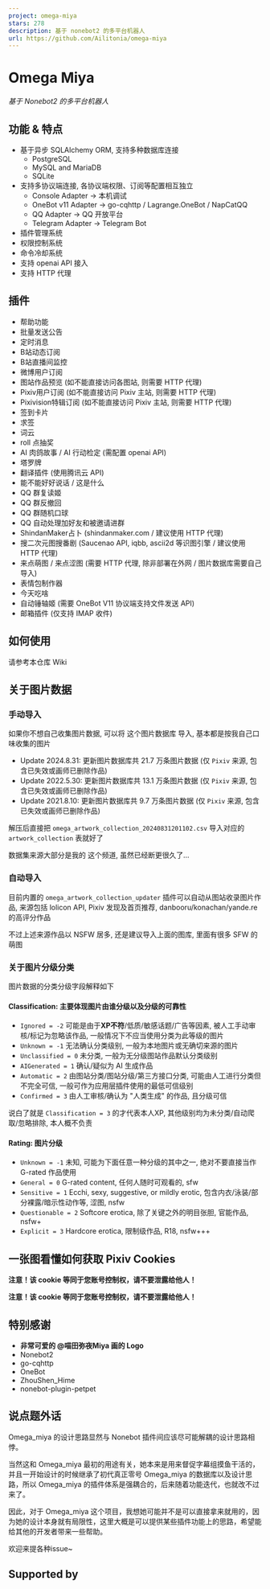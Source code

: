 ```yaml
---
project: omega-miya
stars: 278
description: 基于 nonebot2 的多平台机器人
url: https://github.com/Ailitonia/omega-miya
---
```


Omega Miya
==========

_基于 Nonebot2 的多平台机器人_

  

功能 & 特点
-------

-   基于异步 SQLAlchemy ORM, 支持多种数据库连接
    -   PostgreSQL
    -   MySQL and MariaDB
    -   SQLite
-   支持多协议端连接, 各协议端权限、订阅等配置相互独立
    -   Console Adapter -> 本机调试
    -   OneBot v11 Adapter -> go-cqhttp / Lagrange.OneBot / NapCatQQ
    -   QQ Adapter -> QQ 开放平台
    -   Telegram Adapter -> Telegram Bot
-   插件管理系统
-   权限控制系统
-   命令冷却系统
-   支持 openai API 接入
-   支持 HTTP 代理

插件
--

-   帮助功能
-   批量发送公告
-   定时消息
-   B站动态订阅
-   B站直播间监控
-   微博用户订阅
-   图站作品预览 (如不能直接访问各图站, 则需要 HTTP 代理)
-   Pixiv用户订阅 (如不能直接访问 Pixiv 主站, 则需要 HTTP 代理)
-   Pixivision特辑订阅 (如不能直接访问 Pixiv 主站, 则需要 HTTP 代理)
-   签到卡片
-   求签
-   词云
-   roll 点抽奖
-   AI 肉鸽故事 / AI 行动检定 (需配置 openai API)
-   塔罗牌
-   翻译插件 (使用腾讯云 API)
-   能不能好好说话 / 这是什么
-   QQ 群复读姬
-   QQ 群反撤回
-   QQ 群随机口球
-   QQ 自动处理加好友和被邀请进群
-   ShindanMaker占卜 (shindanmaker.com / 建议使用 HTTP 代理)
-   搜二次元图搜番剧 (Saucenao API, iqbb, ascii2d 等识图引擎 / 建议使用 HTTP 代理)
-   来点萌图 / 来点涩图 (需要 HTTP 代理, 除非部署在外网 / 图片数据库需要自己导入)
-   表情包制作器
-   今天吃啥
-   自动锤轴姬 (需要 OneBot V11 协议端支持文件发送 API)
-   邮箱插件 (仅支持 IMAP 收件)

如何使用
----

请参考本仓库 Wiki

关于图片数据
------

### 手动导入

如果你不想自己收集图片数据, 可以将 这个图片数据库 导入, 基本都是按我自己口味收集的图片

-   Update 2024.8.31: 更新图片数据库共 21.7 万条图片数据 (仅 `Pixiv` 来源, 包含已失效或画师已删除作品)
-   Update 2022.5.30: 更新图片数据库共 13.1 万条图片数据 (仅 `Pixiv` 来源, 包含已失效或画师已删除作品)
-   Update 2021.8.10: 更新图片数据库共 9.7 万条图片数据 (仅 `Pixiv` 来源, 包含已失效或画师已删除作品)

解压后直接把 `omega_artwork_collection_20240831201102.csv` 导入对应的 `artwork_collection` 表就好了

数据集来源大部分是我的 这个频道, 虽然已经断更很久了...

### 自动导入

目前内置的 `omega_artwork_collection_updater` 插件可以自动从图站收录图片作品, 来源包括 lolicon API, Pixiv 发现及首页推荐, danbooru/konachan/yande.re 的高评分作品

不过上述来源作品以 NSFW 居多, 还是建议导入上面的图库, 里面有很多 SFW 的萌图

### 关于图片分级分类

图片数据的分类分级字段解释如下

#### Classification: 主要体现图片由谁分级以及分级的**可靠性**

-   `Ignored = -2` 可能是由于**XP不符**/低质/敏感话题/广告等因素, 被人工手动审核/标记为忽略该作品, 一般情况下不应当使用分类为此等级的图片
-   `Unknown = -1` 无法确认分类级别, 一般为本地图片或无确切来源的图片
-   `Unclassified = 0` 未分类, 一般为无分级图站作品默认分类级别
-   `AIGenerated = 1` 确认/疑似为 AI 生成作品
-   `Automatic = 2` 由图站分类/图站分级/第三方接口分类, 可能由人工进行分类但不完全可信, 一般可作为应用层插件使用的最低可信级别
-   `Confirmed = 3` 由人工审核/确认为 "人类生成" 的作品, 且分级可信

说白了就是 `Classification = 3` 的才代表本人XP, 其他级别均为未分类/自动爬取/忽略排除, 本人概不负责

#### Rating: 图片分级

-   `Unknown = -1` 未知, 可能为下面任意一种分级的其中之一, 绝对不要直接当作 G-rated 作品使用
-   `General = 0` G-rated content, 任何人随时可观看的, sfw
-   `Sensitive = 1` Ecchi, sexy, suggestive, or mildly erotic, 包含内衣/泳装/部分裸露/暗示性动作等, 涩图, nsfw
-   `Questionable = 2` Softcore erotica, 除了关键之外的明目张胆, 官能作品, nsfw+
-   `Explicit = 3` Hardcore erotica, 限制级作品, R18, nsfw+++

一张图看懂如何获取 Pixiv Cookies
-----------------------

**注意！该 cookie 等同于您账号控制权，请不要泄露给他人！**

**注意！该 cookie 等同于您账号控制权，请不要泄露给他人！**

特别感谢
----

-   **非常可爱的 @喵田弥夜Miya 画的 Logo**
-   Nonebot2
-   go-cqhttp
-   OneBot
-   ZhouShen\_Hime
-   nonebot-plugin-petpet

说点题外话
-----

Omega\_miya 的设计思路显然与 Nonebot 插件间应该尽可能解耦的设计思路相悖。

当然这和 Omega\_miya 最初的用途有关，她本来是用来督促字幕组摸鱼干活的，并且一开始设计的时候继承了初代真正零号 Omega\_miya 的数据库以及设计思路，所以 Omega\_miya 的插件体系是强耦合的，后来随着功能迭代，也就改不过来了。

因此，对于 Omega\_miya 这个项目，我想她可能并不是可以直接拿来就用的，因为她的设计本身就有局限性，这里大概是可以提供某些插件功能上的思路，希望能给其他的开发者带来一些帮助。

欢迎来提各种issue~

Supported by
------------
